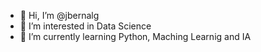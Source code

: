 - 👋 Hi, I’m @jbernalg
- 👀 I’m interested in Data Science
- 🌱 I’m currently learning Python, Maching Learnig and IA


<!---
jbernalg/jbernalg is a ✨ special ✨ repository because its `README.md` (this file) appears on your GitHub profile.
You can click the Preview link to take a look at your changes.
--->
